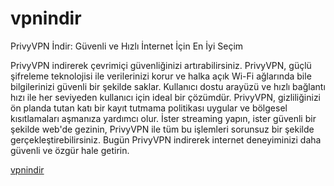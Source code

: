 # vpnindir

PrivyVPN İndir: Güvenli ve Hızlı İnternet İçin En İyi Seçim

PrivyVPN indirerek çevrimiçi güvenliğinizi artırabilirsiniz. PrivyVPN, güçlü şifreleme teknolojisi ile verilerinizi korur ve halka açık Wi-Fi ağlarında bile bilgilerinizi güvenli bir şekilde saklar. Kullanıcı dostu arayüzü ve hızlı bağlantı hızı ile her seviyeden kullanıcı için ideal bir çözümdür. PrivyVPN, gizliliğinizi ön planda tutan katı bir kayıt tutmama politikası uygular ve bölgesel kısıtlamaları aşmanıza yardımcı olur. İster streaming yapın, ister güvenli bir şekilde web'de gezinin, PrivyVPN ile tüm bu işlemleri sorunsuz bir şekilde gerçekleştirebilirsiniz. Bugün PrivyVPN indirerek internet deneyiminizi daha güvenli ve özgür hale getirin.

[vpnindir](https://play.google.com/store/apps/details?id=com.privy.proxy)
